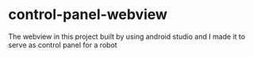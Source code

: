 # control-panel-webview
The webview in this project built by using android studio and I made it to serve as control panel for a robot
